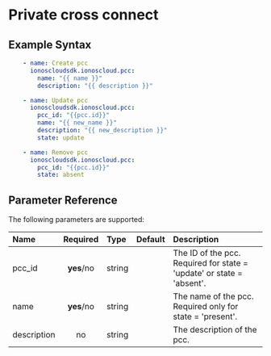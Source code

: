 # Private cross connect

## Example Syntax

```yaml
    - name: Create pcc
      ionoscloudsdk.ionoscloud.pcc:
        name: "{{ name }}"
        description: "{{ description }}"

    - name: Update pcc
      ionoscloudsdk.ionoscloud.pcc:
        pcc_id: "{{pcc.id}}"
        name: "{{ new_name }}"
        description: "{{ new_description }}"
        state: update

    - name: Remove pcc
      ionoscloudsdk.ionoscloud.pcc:
        pcc_id: "{{pcc.id}}"
        state: absent
```

## Parameter Reference

The following parameters are supported:

| Name | Required | Type | Default | Description |
| :--- | :---: | :--- | :--- | :--- |
| pcc\_id | **yes**/no | string |  | The ID of the pcc. Required for state = 'update' or state = 'absent'. |
| name | **yes**/no | string |  | The name of the pcc. Required only for state = 'present'. |
| description | no | string |  | The description of the pcc. |

